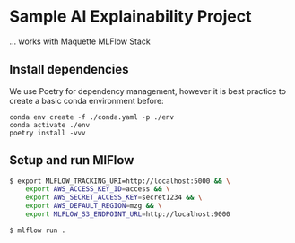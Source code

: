 # Sample AI Explainability Project

... works with Maquette MLFlow Stack

## Install dependencies
We use Poetry for dependency management, however it is best practice to create a basic conda environment before:
```
conda env create -f ./conda.yaml -p ./env
conda activate ./env
poetry install -vvv
```


## Setup and run MlFlow
```bash
$ export MLFLOW_TRACKING_URI=http://localhost:5000 && \
    export AWS_ACCESS_KEY_ID=access && \
    export AWS_SECRET_ACCESS_KEY=secret1234 && \
    export AWS_DEFAULT_REGION=mzg && \
    export MLFLOW_S3_ENDPOINT_URL=http://localhost:9000

$ mlflow run .
```